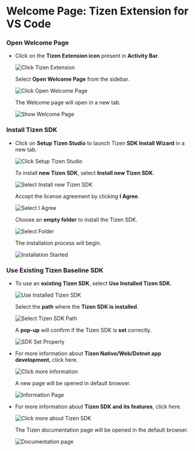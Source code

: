# Welcome Page: Tizen Extension for VS Code 

### Open Welcome Page
   - Click on the **Tizen Extension icon** present in **Activity Bar**.

     ![Click Tizen Extension](media/activity-bar.png)

     Select **Open Welcome Page** from the sidebar.

     ![Click Open Welcome Page](media/open-welcome-page.png)

     The Welcome page will open in a new tab.

     ![Show Welcome Page](media/welcome-page.png)

### Install Tizen SDK

   - Click on **Setup Tizen Studio** to launch Tizen **SDK Install Wizard** in a new tab.

     ![Click Setup Tizen Studio](media/installation-wizard.png)

     To install **new Tizen SDK**, select **Install new Tizen SDK**.
  
     ![Select Install new Tizen SDK](media/install-tizen-sdk.png)

     Accept the license agreement by clicking **I Agree**.

     ![Select I Agree](media/i-agree.png)

     Choose an **empty folder** to install the Tizen SDK.

     ![Select Folder](media/select-folder.png)

     The installation process will begin.

     ![Installation Started](media/installation-started.png)

### Use Existing Tizen Baseline SDK

   - To use an **existing Tizen SDK**, select **Use Installed Tizen SDK**.

     ![Use Installed Tizen SDK](media/use-installed-sdk.png)

     Select the **path** where the **Tizen SDK is installed**.

     ![Select Tizen SDK Path](media/select-sdk-path.png)

     A **pop-up** will confirm if the Tizen SDK is **set** correctly.

     ![SDK Set Properly](media/sdk-set-properly.png)

   - For more information about **Tizen Native/Web/Dotnet app development**, click here.
     
     ![Click more information](media/more-information.png)

     A new page will be opened in default browser.

     ![Information Page](media/information-page.png)

   - For more information about **Tizen SDK and its features**, click here.

     ![Click more about Tizen SDK](media/more-about-sdk.png)

     The Tizen documentation page will be opened in the default browser.

     ![Documentation page](media/documentation-page.png)